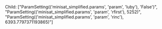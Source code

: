 Child: ["ParamSetting(('minisat_simplified.params', 'param', 'luby'), 'False')", "ParamSetting(('minisat_simplified.params', 'param', 'rfirst'), 5252)", "ParamSetting(('minisat_simplified.params', 'param', 'rinc'), 6393.7797371193865)"]